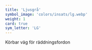 ```yaml
---
title: 'Ljusgrå'
symbol_image: 'colors/insats/lg.webp'
weight: 1
card: true
sym_letter: 'LG'
---
```


Körbar väg för räddningsfordon